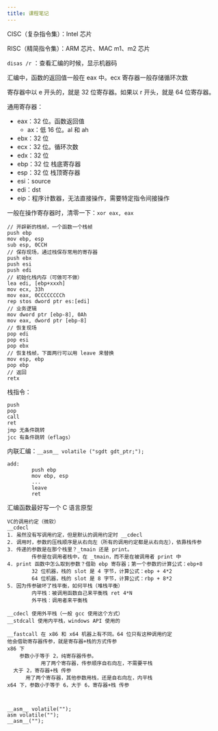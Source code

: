 ```yaml
---
title: 课程笔记
---
```


CISC（复杂指令集）：Intel 芯片

RISC（精简指令集）：ARM 芯片、MAC m1、m2 芯片

`disas /r` ：查看汇编的时候，显示机器码

汇编中，函数的返回值一般在 eax 中。ecx 寄存器一般存储循环次数

寄存器中以 e 开头的，就是 32 位寄存器。如果以 r 开头，就是 64 位寄存器。

通用寄存器：

- eax：32 位。函数返回值
  - ax：低 16 位。al 和 ah 
- ebx：32 位
- ecx：32 位。循环次数
- edx：32 位
- ebp：32 位 栈底寄存器
- esp：32 位 栈顶寄存器
- esi：source
- edi：dst
- eip：程序计数器，无法直接操作，需要特定指令间接操作

一般在操作寄存器时，清零一下：`xor eax, eax`

```
// 开辟新的栈帧，一个函数一个栈帧
push ebp
mov ebp, esp
sub esp, 0CCH
// 保存现场，通过栈保存常用的寄存器
push ebx
push esi
push edi
// 初始化栈内存（可做可不做）
lea edi, [ebp+xxxh]
mov ecx, 33h
mov eax, 0CCCCCCCCh
rep stos dword ptr es:[edi]
// 业务逻辑
mov dword ptr [ebp-8], 0Ah
mov eax, dword ptr [ebp-8]
// 恢复现场
pop edi
pop esi
pop ebx
// 恢复栈帧，下面两行可以用 leave 来替换
mov esp, ebp
pop ebp
// 返回
retx
```

栈指令：

```
push 
pop
call
ret
jmp 无条件跳转   
jcc 有条件跳转（eflags）
```

内联汇编：`__asm__ volatile ("sgdt gdt_ptr;");`

```
add:
		push ebp
		mov ebp, esp
		...
		leave
		ret
```

汇编函数最好写一个 C 语言原型

```
VC的调用约定（微软）
__cdecl
1. 虽然没有写调用约定，但是默认的调用约定时 __cdecl
2. 调用时，参数的压栈顺序是从右向左（所有的调用约定都是从右向左），依靠栈传参
3. 传递的参数是在那个栈里？_tmain 还是 print。
		传参是在调用者栈中，在 _tmain，而不是在被调用者 print 中
4. print 函数中怎么取到参数？借助 ebp 寄存器；第一个参数的计算公式：ebp+8 
		32 位机器，栈的 slot 是 4 字节，计算公式：ebp + 4*2
		64 位机器，栈的 slot 是 8 字节，计算公式：rbp + 8*2
5. 因为传参破坏了栈平衡，如何平栈（堆栈平衡）
		内平栈：被调用函数自己来平衡栈 ret 4*N
		外平栈：调用者来平衡栈
		
__cdecl 使用外平栈（一般 gcc 使用这个方式）
__stdcall 使用内平栈，windows API 使用的

__fastcall 在 x86 和 x64 机器上有不同。64 位只有这种调用约定
他会借助寄存器传参，就是寄存器+栈的方式传参
x86 下
	参数小于等于 2，纯寄存器传参。
		   用了两个寄存器，传参顺序自右向左，不需要平栈
  大于 2，寄存器+栈 传参
  	  用了两个寄存器，其他参数用栈，还是自右向左，内平栈	
x64 下，参数小于等于 6，大于 6，寄存器+栈 传参
	
	

__asm__ volatile("");
asm volatile("");
__asm__("");
```

























